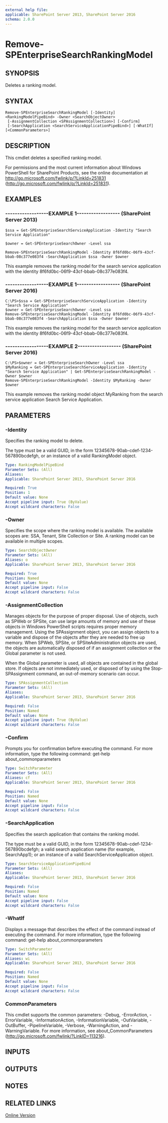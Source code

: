 ```yaml
---
external help file: 
applicable: SharePoint Server 2013, SharePoint Server 2016
schema: 2.0.0
---
```


# Remove-SPEnterpriseSearchRankingModel

## SYNOPSIS
Deletes a ranking model.

## SYNTAX

```
Remove-SPEnterpriseSearchRankingModel [-Identity] <RankingModelPipeBind> -Owner <SearchObjectOwner>
 [-AssignmentCollection <SPAssignmentCollection>] [-Confirm]
 [-SearchApplication <SearchServiceApplicationPipeBind>] [-WhatIf] [<CommonParameters>]
```

## DESCRIPTION
This cmdlet deletes a specified ranking model.

For permissions and the most current information about Windows PowerShell for SharePoint Products, see the online documentation at http://go.microsoft.com/fwlink/p/?LinkId=251831 (http://go.microsoft.com/fwlink/p/?LinkId=251831).

## EXAMPLES

### ------------------EXAMPLE 1------------------ (SharePoint Server 2013)
```
$ssa = Get-SPEnterpriseSearchServiceApplication -Identity "Search Service Application"

$owner = Get-SPEnterpriseSearchOwner -Level ssa

Remove-SPEnterpriseSearchRankingModel -Identity 8f6fd0bc-06f9-43cf-bbab-08c377e083f4 -SearchApplication $ssa -Owner $owner
```

This example removes the ranking model for the search service application with the identity 8f6fd0bc-06f9-43cf-bbab-08c377e083f4.

### ------------------EXAMPLE 1------------------ (SharePoint Server 2016)
```
C:\PS>$ssa = Get-SPEnterpriseSearchServiceApplication -Identity "Search Service Application"
$owner = Get-SPEnterpriseSearchOwner -Level ssa
Remove-SPEnterpriseSearchRankingModel -Identity 8f6fd0bc-06f9-43cf-bbab-08c377e083f4 -SearchApplication $ssa -Owner $owner
```

This example removes the ranking model for the search service application with the identity 8f6fd0bc-06f9-43cf-bbab-08c377e083f4.

### ------------------EXAMPLE 2------------------ (SharePoint Server 2016)
```
C:\PS>$owner = Get-SPEnterpriseSearchOwner -Level ssa
$MyRanking = Get-SPEnterpriseSearchServiceApplication -Identity "Search Service Application" | Get-SPEnterpriseSearchRankingModel -Owner $owner
Remove-SPEnterpriseSearchRankingModel -Identity $MyRanking -Owner $owner
```

This example removes the ranking model object MyRanking from the search service application Search Service Application.

## PARAMETERS

### -Identity
Specifies the ranking model to delete.

The type must be a valid GUID, in the form 12345678-90ab-cdef-1234-567890bcdefgh, or an instance of a valid RankingModel object.

```yaml
Type: RankingModelPipeBind
Parameter Sets: (All)
Aliases: 
Applicable: SharePoint Server 2013, SharePoint Server 2016

Required: True
Position: 1
Default value: None
Accept pipeline input: True (ByValue)
Accept wildcard characters: False
```

### -Owner
Specifies the scope where the ranking model is available.
The available scopes are: SSA, Tenant, Site Collection or Site.
A ranking model can be available in multiple scopes.

```yaml
Type: SearchObjectOwner
Parameter Sets: (All)
Aliases: o
Applicable: SharePoint Server 2013, SharePoint Server 2016

Required: True
Position: Named
Default value: None
Accept pipeline input: False
Accept wildcard characters: False
```

### -AssignmentCollection
Manages objects for the purpose of proper disposal.
Use of objects, such as SPWeb or SPSite, can use large amounts of memory and use of these objects in Windows PowerShell scripts requires proper memory management.
Using the SPAssignment object, you can assign objects to a variable and dispose of the objects after they are needed to free up memory.
When SPWeb, SPSite, or SPSiteAdministration objects are used, the objects are automatically disposed of if an assignment collection or the Global parameter is not used.

When the Global parameter is used, all objects are contained in the global store.
If objects are not immediately used, or disposed of by using the Stop-SPAssignment command, an out-of-memory scenario can occur.

```yaml
Type: SPAssignmentCollection
Parameter Sets: (All)
Aliases: 
Applicable: SharePoint Server 2013, SharePoint Server 2016

Required: False
Position: Named
Default value: None
Accept pipeline input: True (ByValue)
Accept wildcard characters: False
```

### -Confirm
Prompts you for confirmation before executing the command.
For more information, type the following command: get-help about_commonparameters

```yaml
Type: SwitchParameter
Parameter Sets: (All)
Aliases: cf
Applicable: SharePoint Server 2013, SharePoint Server 2016

Required: False
Position: Named
Default value: None
Accept pipeline input: False
Accept wildcard characters: False
```

### -SearchApplication
Specifies the search application that contains the ranking model.

The type must be a valid GUID, in the form 12345678-90ab-cdef-1234-567890bcdefgh; a valid search application name (for example, SearchApp1); or an instance of a valid SearchServiceApplication object.

```yaml
Type: SearchServiceApplicationPipeBind
Parameter Sets: (All)
Aliases: 
Applicable: SharePoint Server 2013, SharePoint Server 2016

Required: False
Position: Named
Default value: None
Accept pipeline input: False
Accept wildcard characters: False
```

### -WhatIf
Displays a message that describes the effect of the command instead of executing the command.
For more information, type the following command: get-help about_commonparameters

```yaml
Type: SwitchParameter
Parameter Sets: (All)
Aliases: wi
Applicable: SharePoint Server 2013, SharePoint Server 2016

Required: False
Position: Named
Default value: None
Accept pipeline input: False
Accept wildcard characters: False
```

### CommonParameters
This cmdlet supports the common parameters: -Debug, -ErrorAction, -ErrorVariable, -InformationAction, -InformationVariable, -OutVariable, -OutBuffer, -PipelineVariable, -Verbose, -WarningAction, and -WarningVariable. For more information, see about_CommonParameters (http://go.microsoft.com/fwlink/?LinkID=113216).

## INPUTS

## OUTPUTS

## NOTES

## RELATED LINKS

[Online Version](http://technet.microsoft.com/EN-US/library/b52a90c9-aad4-4849-ba3d-0089ba2fde42(Office.15).aspx)


